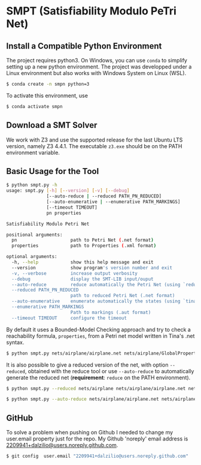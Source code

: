 # SMPT (Satisfiability Modulo PeTri Net)

## Install a Compatible Python Environment

The project requires python3. On Windows, you can use ```conda``` to simplify
setting up a new python environment. The project was developped under a Linux
environment but also works with Windows System on Linux (WSL).

```bash
$ conda create -n smpn python=3
```

To activate this environment, use
```bash
$ conda activate smpn
```

## Download a SMT Solver

We work with Z3 and use the supported release for the last Ubuntu LTS version,
namely Z3 4.4.1. The executable ```z3.exe``` should be on the PATH environment
variable.

## Basic Usage for the Tool

```bash
$ python smpt.py -h
usage: smpt.py [-h] [--version] [-v] [--debug]
               [--auto-reduce | --reduced PATH_PN_REDUCED]
               [--auto-enumerative | --enumerative PATH_MARKINGS]
               [--timeout TIMEOUT]
               pn properties

Satisfiability Modulo Petri Net

positional arguments:
  pn                    path to Petri Net (.net format)
  properties            path to Properties (.xml format)

optional arguments:
  -h, --help            show this help message and exit
  --version             show program's version number and exit
  -v, --verbose         increase output verbosity
  --debug               display the SMT-LIB input/ouput
  --auto-reduce         reduce automatically the Petri Net (using `reduce`)
  --reduced PATH_PN_REDUCED
                        path to reduced Petri Net (.net format)
  --auto-enumerative    enumerate automatically the states (using `tina`)
  --enumerative PATH_MARKINGS
                        Path to markings (.aut format)
  --timeout TIMEOUT     configure the timeout
```

By default it uses a Bounded-Model Checking approach and try to check a
reachability formula, ```properties```, from a Petri net model written in Tina's
.net syntax.

```bash
$ python smpt.py nets/airplane/airplane.net nets/airplane/GlobalProperties.xml
```

It is also possible to give a reduced version of the net, with option
```--reduced```, obtained with the reduce tool or use ```--auto-reduce``` to automatically generate the reduced net (**requirement**: ```reduce``` on the PATH environment).

```bash
$ python smpt.py --reduced nets/airplane nets/airplane/airplane.net nets/airplane/GlobalProperties.xml
```

```bash
$ python smpt.py --auto-reduce nets/airplane/airplane.net nets/airplane/GlobalProperties.xml
```

## GitHub

To solve a problem when pushing on Github I needed to change my user.email
property just for the repo. My Github 'noreply' email address is
2209941+dalzilio@users.noreply.github.com.

```bash
$ git config  user.email "2209941+dalzilio@users.noreply.github.com"
```

